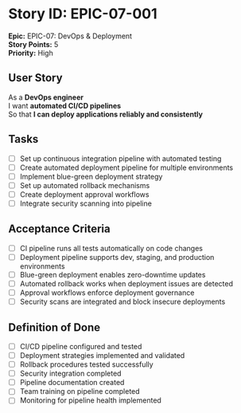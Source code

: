 # Story ID: EPIC-07-001

**Epic:** EPIC-07: DevOps & Deployment  
**Story Points:** 5  
**Priority:** High

## User Story

As a **DevOps engineer**  
I want **automated CI/CD pipelines**  
So that **I can deploy applications reliably and consistently**

## Tasks

- [ ] Set up continuous integration pipeline with automated testing
- [ ] Create automated deployment pipeline for multiple environments
- [ ] Implement blue-green deployment strategy
- [ ] Set up automated rollback mechanisms
- [ ] Create deployment approval workflows
- [ ] Integrate security scanning into pipeline

## Acceptance Criteria

- [ ] CI pipeline runs all tests automatically on code changes
- [ ] Deployment pipeline supports dev, staging, and production environments
- [ ] Blue-green deployment enables zero-downtime updates
- [ ] Automated rollback works when deployment issues are detected
- [ ] Approval workflows enforce deployment governance
- [ ] Security scans are integrated and block insecure deployments

## Definition of Done

- [ ] CI/CD pipeline configured and tested
- [ ] Deployment strategies implemented and validated
- [ ] Rollback procedures tested successfully
- [ ] Security integration completed
- [ ] Pipeline documentation created
- [ ] Team training on pipeline completed
- [ ] Monitoring for pipeline health implemented
